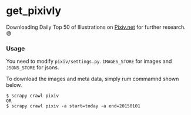 get_pixivly
===========

Downloading Daily Top 50 of Illustrations on [Pixiv.net](http://www.pixiv.net/) for further research. :smile:

### Usage

You need to modify `pixiv/settings.py`. `IMAGES_STORE` for images and `JSONS_STORE` for jsons.

To download the images and meta data, simply rum commamnd shown below.

```
$ scrapy crawl pixiv
OR
$ scrapy crawl pixiv -a start=today -a end=20150101
```
